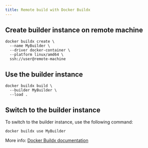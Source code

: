 ```yaml
---
title: Remote build with Docker Buildx
---
```


## Create builder instance on remote machine

```shell
docker buildx create \
  --name MyBuilder \ 
  --driver docker-container \
  --platform linux/amd64 \ 
  ssh://user@remote-machine
```

## Use the builder instance

```shell
docker buildx build \
  --builder MyBuilder \ 
  --load .
```

## Switch to the builder instance

To switch to the builder instance, use the following command:

```shell
docker buildx use MyBuilder
```

More info: [Docker Buildx documentation](https://docs.docker.com/build/builders/drivers/remote/)